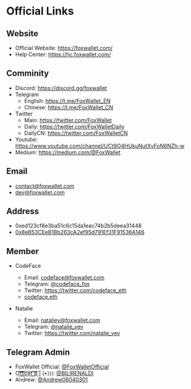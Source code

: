 # Official Links

## Website
- Official Website: https://foxwallet.com/
- Help Center: https://hc.foxwallet.com/

## Comminity
- Discord: https://discord.gg/foxwallet
- Telegram
    - English: https://t.me/FoxWallet_EN
    - Chinese: https://t.me/FoxWallet_CN
- Twitter
    - Main: https://twitter.com/FoxWallet
    - Daily: https://twitter.com/FoxWalletDaily
    - DailyCN: https://twitter.com/FoxWalletCN
- Youtube: https://www.youtube.com/channel/UCt9O4HUkuNutXvFoN6NZh-w
- Medium: https://medium.com/@FoxWallet

## Email
- contact@foxwallet.com
- dev@foxwallet.com

## Address
- 0xed123cf8e3ba51c6c15da1eac74b2b5deea31448
- [0x8eB53CEeB1Bb263cA2ef95d791Ef31F91536A146](https://etherscan.io/name-lookup-search?id=foxwallet.eth)

## Member
- CodeFace
    - Email: codeface@foxwallet.com
    - Telegram: [@codeface_fox](https://t.me/codeface_fox)
    - Twitter: https://twitter.com/codeface_eth
    - [codeface.eth](https://etherscan.io/name-lookup-search?id=codeface.eth)

- Natalie    
    - Email: nataliey@foxwallet.com
    - Telegram: [@natalie_yev](https://t.me/natalie_yev)
    - Twitter: https://twitter.com/natalie_yev

## Telegram Admin
- FoxWallet Official: [@FoxWalletOfficial](https://t.me/FoxWalletOfficial)
- O͜͡f͜͡f͜͡i͜͡c͜͡e͜͡r͜͡ ͜͡B͜͡ | (•⟩⟩⟩: [@BILIRENALDI](https://t.me/BILIRENALDI)
- Andrew: [@Andrew06040301](https://t.me/Andrew06040301)